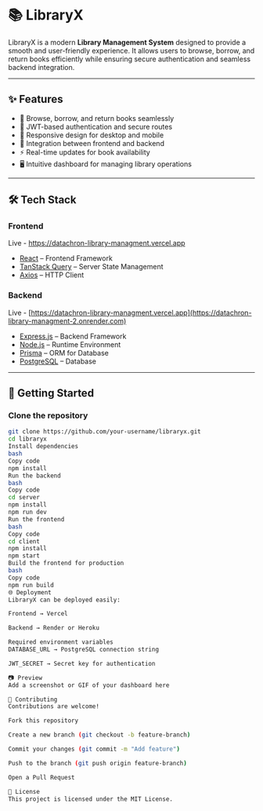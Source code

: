 # 📚 LibraryX

LibraryX is a modern **Library Management System** designed to provide a smooth and user-friendly experience. It allows users to browse, borrow, and return books efficiently while ensuring secure authentication and seamless backend integration.

---

## ✨ Features
- 📖 Browse, borrow, and return books seamlessly  
- 🔑 JWT-based authentication and secure routes  
- 📱 Responsive design for desktop and mobile  
- 🔗 Integration between frontend and backend  
- ⚡ Real-time updates for book availability  
- 🖥️ Intuitive dashboard for managing library operations   

---

## 🛠️ Tech Stack

### Frontend
Live - https://datachron-library-managment.vercel.app

- [React](https://react.dev/) – Frontend Framework  
- [TanStack Query](https://tanstack.com/query/latest) – Server State Management  
- [Axios](https://axios-http.com/) – HTTP Client  

### Backend
Live - [https://datachron-library-managment.vercel.app](https://datachron-library-managment-2.onrender.com)

- [Express.js](https://expressjs.com/) – Backend Framework  
- [Node.js](https://nodejs.org/) – Runtime Environment  
- [Prisma](https://www.prisma.io/) – ORM for Database  
- [PostgreSQL](https://www.postgresql.org/) – Database  

---

## 🚀 Getting Started

### Clone the repository
```bash
git clone https://github.com/your-username/libraryx.git
cd libraryx
Install dependencies
bash
Copy code
npm install
Run the backend
bash
Copy code
cd server
npm install
npm run dev
Run the frontend
bash
Copy code
cd client
npm install
npm start
Build the frontend for production
bash
Copy code
npm run build
🌐 Deployment
LibraryX can be deployed easily:

Frontend → Vercel

Backend → Render or Heroku

Required environment variables
DATABASE_URL → PostgreSQL connection string

JWT_SECRET → Secret key for authentication

📷 Preview
Add a screenshot or GIF of your dashboard here

🤝 Contributing
Contributions are welcome!

Fork this repository

Create a new branch (git checkout -b feature-branch)

Commit your changes (git commit -m "Add feature")

Push to the branch (git push origin feature-branch)

Open a Pull Request

📜 License
This project is licensed under the MIT License.
